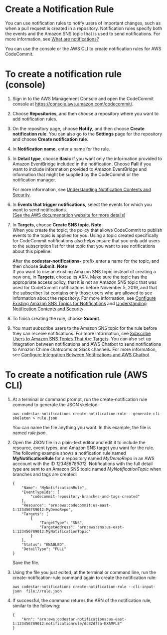 # Create a Notification Rule<a name="notification-rule-create"></a>

You can use notification rules to notify users of important changes, such as when a pull request is created in a repository\. Notification rules specify both the events and the Amazon SNS topic that is used to send notifications\. For more information, see [What are notifications?](https://docs.aws.amazon.com/codestar-notifications/latest/userguide/welcome.html)

You can use the console or the AWS CLI to create notification rules for AWS CodeCommit\. <a name="notification-rule-create-console"></a>

# To create a notification rule \(console\)<a name="notification-rule-create-console"></a>

1. Sign in to the AWS Management Console and open the CodeCommit console at [https://console\.aws\.amazon\.com/codecommit/](https://console.aws.amazon.com/codecommit/)\.

1. Choose **Repositories**, and then choose a repository where you want to add notification rules\.

1. On the repository page, choose **Notify**, and then choose **Create notification rule**\. You can also go to the **Settings** page for the repository and choose **Create notification rule**\.

1. In **Notification name**, enter a name for the rule\.

1. In **Detail type**, choose **Basic** if you want only the information provided to Amazon EventBridge included in the notification\. Choose **Full** if you want to include information provided to Amazon EventBridge and information that might be supplied by the CodeCommit or the notification manager\.

   For more information, see [Understanding Notification Contents and Security](https://docs.aws.amazon.com/codestar-notifications/latest/userguide/security.html#security-notifications)\.

1.  In **Events that trigger notifications**, select the events for which you want to send notifications\.     
[\[See the AWS documentation website for more details\]](http://docs.aws.amazon.com/codecommit/latest/userguide/notification-rule-create.html)

1. In **Targets**, choose **Create SNS topic**\.
**Note**  
When you create the topic, the policy that allows CodeCommit to publish events to the topic is applied for you\. Using a topic created specifically for CodeCommit notifications also helps ensure that you only add users to the subscription list for that topic that you want to see notifications about this pipeline\.

   After the **codestar\-notifications\-** prefix,enter a name for the topic, and then choose **Submit**\.
**Note**  
If you want to use an existing Amazon SNS topic instead of creating a new one, in **Targets**, choose its ARN\. Make sure the topic has the appropriate access policy, that it is not an Amazon SNS topic that was used for CodeCommit notifications before November 5, 2019, and that the subscriber list contains only those users who are allowed to see information about the repository\. For more information, see [Configure Existing Amazon SNS Topics for Notifications](https://docs.aws.amazon.com/codestar-notifications/latest/userguide/set-up-sns.html) and [Understanding Notification Contents and Security](https://docs.aws.amazon.com/codestar-notifications/latest/userguide/security.html#security-notifications)\. 

1. To finish creating the rule, choose **Submit**\.

1. You must subscribe users to the Amazon SNS topic for the rule before they can receive notifications\. For more information, see [Subscribe Users to Amazon SNS Topics That Are Targets](https://docs.aws.amazon.com/codestar-notifications/latest/userguide/subscribe-users-sns.html)\. You can also set up integration between notifications and AWS Chatbot to send notifications to Amazon Chime chatrooms or Slack channels\. For more information, see [Configure Integration Between Notifications and AWS Chatbot](https://docs.aws.amazon.com/codestar-notifications/latest/userguide/notifications-chatbot.html)\.<a name="notification-rule-create-cli"></a>

# To create a notification rule \(AWS CLI\)<a name="notification-rule-create-cli"></a>

1. At a terminal or command prompt, run the create\-notification rule command to generate the JSON skeleton:

   ```
   aws codestar-notifications create-notification-rule --generate-cli-skeleton > rule.json
   ```

   You can name the file anything you want\. In this example, the file is named *rule\.json*\.

1. Open the JSON file in a plain\-text editor and edit it to include the resource, event types, and Amazon SNS target you want for the rule\. The following example shows a notification rule named **MyNotificationRule** for a repository named *MyDemoRepo* in an AWS acccount with the ID *123456789012*\. Notifications with the full detail type are sent to an Amazon SNS topic named *MyNotificationTopic* when branches and tags are created:

   ```
   {
       "Name": "MyNotificationRule",
       "EventTypeIds": [
           "codecommit-repository-branches-and-tags-created"
       ],
       "Resource": "arn:aws:codecommit:us-east-1:123456789012:MyDemoRepo",
       "Targets": [
           {
               "TargetType": "SNS",
               "TargetAddress": "arn:aws:sns:us-east-1:123456789012:MyNotificationTopic"
           }
       ],
       "Status": "ENABLED",
       "DetailType": "FULL"
   }
   ```

   Save the file\.

1. Using the file you just edited, at the terminal or command line, run the create\-notification\-rule command again to create the notification rule:

   ```
   aws codestar-notifications create-notification-rule --cli-input-json  file://rule.json
   ```

1. If successful, the command returns the ARN of the notification rule, similar to the following:

   ```
   {
       "Arn": "arn:aws:codestar-notifications:us-east-1:123456789012:notificationrule/dc82df7a-EXAMPLE"
   }
   ```